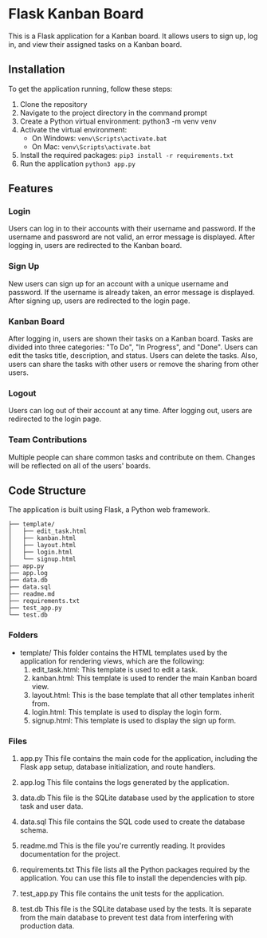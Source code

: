 # Flask Kanban Board
This is a Flask application for a Kanban board. It allows users to sign up, log in, and view their assigned tasks on a Kanban board.

## Installation
To get the application running, follow these steps:

1. Clone the repository
2. Navigate to the project directory in the command prompt
3. Create a Python virtual environment: python3 -m venv venv
4. Activate the virtual environment:
    - On Windows: ```venv\Scripts\activate.bat```
    - On Mac: ```venv\Scripts\activate.bat```
5. Install the required packages: ```pip3 install -r requirements.txt```
6. Run the application ```python3 app.py```

## Features

### Login
Users can log in to their accounts with their username and password. If the username and password are not valid, an error message is displayed. After logging in, users are redirected to the Kanban board.

### Sign Up
New users can sign up for an account with a unique username and password. If the username is already taken, an error message is displayed. After signing up, users are redirected to the login page.

### Kanban Board
After logging in, users are shown their tasks on a Kanban board. Tasks are divided into three categories: "To Do", "In Progress", and "Done". Users can edit the tasks title, description, and status. Users can delete the tasks. Also, users can share the tasks with other users or remove the sharing from other users.

### Logout
Users can log out of their account at any time. After logging out, users are redirected to the login page.

### Team Contributions
Multiple people can share common tasks and contribute on them. Changes will be reflected on all of the users' boards.

## Code Structure
The application is built using Flask, a Python web framework.
```
├── template/
│   ├── edit_task.html
│   ├── kanban.html
│   ├── layout.html
│   ├── login.html
│   └── signup.html
├── app.py
├── app.log
├── data.db
├── data.sql
├── readme.md
├── requirements.txt
├── test_app.py
└── test.db
```
### Folders
- template/
This folder contains the HTML templates used by the application for rendering views, which are the following:
    1. edit_task.html: This template is used to edit a task.
    2. kanban.html: This template is used to render the main Kanban board view.
    3. layout.html: This is the base template that all other templates inherit from.
    4. login.html: This template is used to display the login form.
    5. signup.html: This template is used to display the sign up form.
### Files
1. app.py
This file contains the main code for the application, including the Flask app setup, database initialization, and route handlers.

2. app.log
This file contains the logs generated by the application.

3. data.db
This file is the SQLite database used by the application to store task and user data.

4. data.sql
This file contains the SQL code used to create the database schema.

5. readme.md
This is the file you're currently reading. It provides documentation for the project.

6. requirements.txt
This file lists all the Python packages required by the application. You can use this file to install the dependencies with pip.

7. test_app.py
This file contains the unit tests for the application.

8. test.db
This file is the SQLite database used by the tests. It is separate from the main database to prevent test data from interfering with production data.

